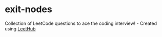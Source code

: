 # exit-nodes
Collection of LeetCode questions to ace the coding interview! - Created using [LeetHub](https://github.com/QasimWani/LeetHub)
